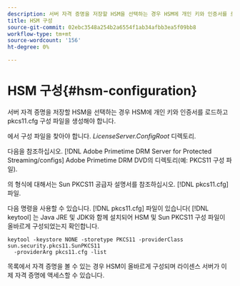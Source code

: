 ```yaml
---
description: 서버 자격 증명을 저장할 HSM을 선택하는 경우 HSM에 개인 키와 인증서를 로드하고 pkcs11.cfg 구성 파일을 생성해야 합니다.
title: HSM 구성
source-git-commit: 02ebc3548a254b2a6554f1ab34afbb3ea5f09bb8
workflow-type: tm+mt
source-wordcount: '156'
ht-degree: 0%

---
```


# HSM 구성{#hsm-configuration}

서버 자격 증명을 저장할 HSM을 선택하는 경우 HSM에 개인 키와 인증서를 로드하고 pkcs11.cfg 구성 파일을 생성해야 합니다.

에서 구성 파일을 찾아야 합니다. *LicenseServer.ConfigRoot* 디렉토리.

다음을 참조하십시오. [!DNL Adobe Primetime DRM Server for Protected Streaming/configs] Adobe Primetime DRM DVD의 디렉토리(예: PKCS11 구성 파일).

의 형식에 대해서는 Sun PKCS11 공급자 설명서를 참조하십시오. [!DNL pkcs11.cfg] 파일.

다음 명령을 사용할 수 있습니다. [!DNL pkcs11.cfg] 파일이 있습니다( [!DNL keytool] 는 Java JRE 및 JDK와 함께 설치되어 HSM 및 Sun PKCS11 구성 파일이 올바르게 구성되었는지 확인합니다.

```
keytool -keystore NONE -storetype PKCS11 -providerClass sun.security.pkcs11.SunPKCS11 
  -providerArg pkcs11.cfg -list
```

목록에서 자격 증명을 볼 수 있는 경우 HSM이 올바르게 구성되며 라이센스 서버가 이제 자격 증명에 액세스할 수 있습니다.
